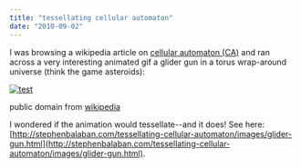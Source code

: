 ```yaml
---
title: "tessellating cellular automaton"
date: "2010-09-02"
---
```


I was browsing a wikipedia article on [cellular automaton (CA)](http://en.wikipedia.org/wiki/Cellular_automaton "Cellular Automaton") and ran across a very interesting animated gif a glider gun in a torus wrap-around universe (think the game asteroids):

[![test](https://upload.wikimedia.org/wikipedia/commons/d/d1/Long_gun.gif)](http://stephenbalaban.com/tessellating-cellular-automaton/images/glider-gun.html)

public domain from [wikipedia](http://en.wikipedia.org/wiki/File:Long_gun.gif)

I wondered if the animation would tessellate--and it does! See here: [http://stephenbalaban.com/tessellating-cellular-automaton/images/glider-gun.html](http://stephenbalaban.com/tessellating-cellular-automaton/images/glider-gun.html).
